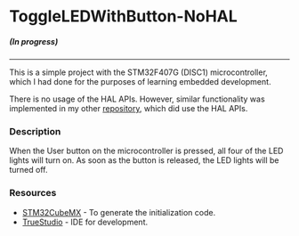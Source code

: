 # ToggleLEDWithButton-NoHAL
##### (In progress)
---------------------
This is a simple project with the STM32F407G (DISC1) microcontroller, which I had done for the purposes of learning embedded development.   
  

There is no usage of the HAL APIs. However, similar functionality was implemented in my other [repository](https://github.com/jaygazula27/ToggleLEDWithButton), which did use the HAL APIs.

### Description
When the User button on the microcontroller is pressed, all four of the LED lights will turn on. As soon as the button is released, the LED lights will be turned off.

### Resources
- [STM32CubeMX](http://www.st.com/en/development-tools/stm32cubemx.html) - To generate the initialization code.
- [TrueStudio](https://atollic.com/truestudio/) - IDE for development.

